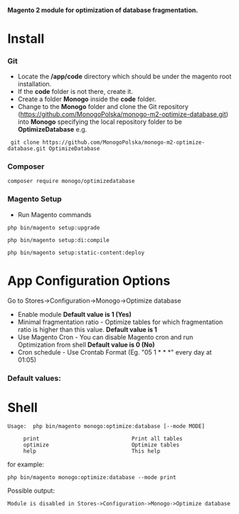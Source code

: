 #### Magento 2 module for optimization of database fragmentation.

# **Install**

### Git
- Locate the **/app/code** directory which should be under the magento root installation.
- If the **code** folder is not there, create it.
- Create a folder **Monogo** inside the **code** folder. 
- Change to the **Monogo** folder and clone the Git repository (https://github.com/MonogoPolska/monogo-m2-optimize-database.git) into **Monogo** specifying the local repository folder to be **OptimizeDatabase** 
e.g. 

``` git clone https://github.com/MonogoPolska/monogo-m2-optimize-database.git OptimizeDatabase```

### Composer
```composer require monogo/optimizedatabase```

### Magento Setup
- Run Magento commands

```php bin/magento setup:upgrade```

```php bin/magento setup:di:compile```

```php bin/magento setup:static-content:deploy```

# **App Configuration Options**

Go to Stores->Configuration->Monogo->Optimize database

- Enable module **Default value is 1 (Yes)**
- Minimal fragmentation ratio - Optimize tables for which fragmentation ratio is higher than this value. **Default value is 1**
- Use Magento Cron - You can disable Magento cron and run Optimization from shell **Default value is 0 (No)**
- Cron schedule - Use Crontab Format (Eg. "05 1 * * *" every day at 01:05)


### Default values:

# **Shell**

```
Usage:  php bin/magento monogo:optimize:database [--mode MODE]
   
     print                             Print all tables
     optimize                          Optimize tables       
     help                              This help
```

for example:

```php bin/magento monogo:optimize:database --mode print```

Possible output:

```
Module is disabled in Stores->Configuration->Monogo->Optimize database
```